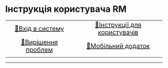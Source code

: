 # Інструкція користувача RM

<center>

|                                           |                                               |
|:-----------------------------------------:|:---------------------------------------------:|
|       [ 🔐Вхід в систему](login.md)       | [📜Інструкції для користувачів](UM/UM_ToC.md) |
| [🙋Вирішення проблем](troubleshooting.md) |     [📱Мобільний додаток](mobeileapp.md)      |
|                                           |                                               |
---
</center>



<!---
CSS
-->

<style>
td {
  font-size: 20px
}
</style>